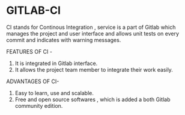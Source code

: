 # GITLAB-CI

CI stands for Continous Integration , service is a part of Gitlab which manages the project and user interface and allows unit tests on every commit and indicates with warning messages.

FEATURES OF CI - 

1) It is integrated in Gitlab interface.
2) It allows the project team member to integrate their work easily.



ADVANTAGES OF CI-

1) Easy to learn, use and scalable.
2) Free and open source softwares , which is added a both Gitlab community edition.

